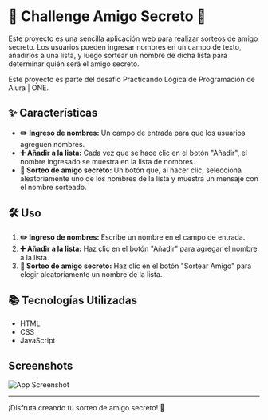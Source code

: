 # 🎉 Challenge Amigo Secreto 🤫

Este proyecto es una sencilla aplicación web para realizar sorteos de amigo secreto. Los usuarios pueden ingresar nombres en un campo de texto, añadirlos a una lista, y luego sortear un nombre de dicha lista para determinar quién será el amigo secreto.

Este proyecto es parte del desafío Practicando Lógica de Programación de Alura | ONE.

## ✨ Características

- **✏️ Ingreso de nombres:** Un campo de entrada para que los usuarios agreguen nombres.
- **➕ Añadir a la lista:** Cada vez que se hace clic en el botón "Añadir", el nombre ingresado se muestra en la lista de nombres.
- **🎲 Sorteo de amigo secreto:** Un botón que, al hacer clic, selecciona aleatoriamente uno de los nombres de la lista y muestra un mensaje con el nombre sorteado.

## 🛠️ Uso

1. **✏️ Ingreso de nombres:** Escribe un nombre en el campo de entrada.
2. **➕ Añadir a la lista:** Haz clic en el botón "Añadir" para agregar el nombre a la lista.
3. **🎲 Sorteo de amigo secreto:** Haz clic en el botón "Sortear Amigo" para elegir aleatoriamente un nombre de la lista.

## 📚 Tecnologías Utilizadas

- HTML
- CSS
- JavaScript

## Screenshots

![App Screenshot](https://imgur.com/a/6m3Taig)

---

¡Disfruta creando tu sorteo de amigo secreto! 🎁
